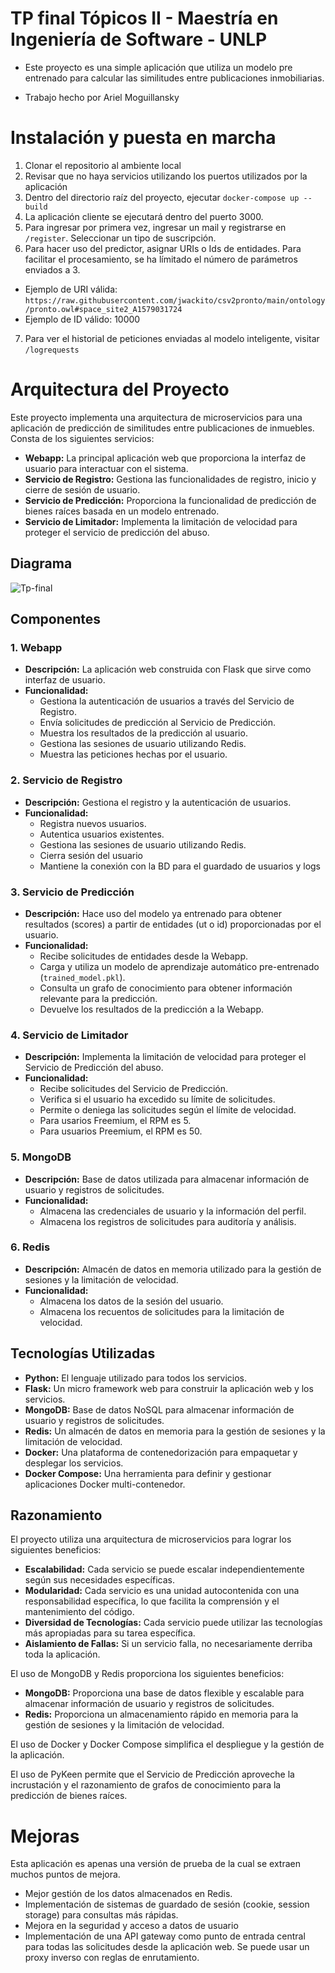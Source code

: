 # TP final Tópicos II - Maestría en Ingeniería de Software - UNLP

- Este proyecto es una simple aplicación que utiliza un modelo pre entrenado para calcular las similitudes entre publicaciones inmobiliarias. 

- Trabajo hecho por Ariel Moguillansky

# Instalación y puesta en marcha

1. Clonar el repositorio al ambiente local
2. Revisar que no haya servicios utilizando los puertos utilizados por la aplicación
3. Dentro del directorio raíz del proyecto, ejecutar `docker-compose up --build`
4. La aplicación cliente se ejecutará dentro del puerto 3000.
5. Para ingresar por primera vez, ingresar un mail y registrarse en `/register`. Seleccionar un tipo de suscripción.
6. Para hacer uso del predictor, asignar URIs o Ids de entidades. Para facilitar el procesamiento, se ha límitado el número de parámetros enviados a 3. 
 - Ejemplo de URI válida: `https://raw.githubusercontent.com/jwackito/csv2pronto/main/ontology/pronto.owl#space_site2_A1579031724`
 - Ejemplo de ID válido: 10000
7. Para ver el historial de peticiones enviadas al modelo inteligente, visitar `/logrequests`


# Arquitectura del Proyecto

Este proyecto implementa una arquitectura de microservicios para una aplicación de predicción de similitudes entre publicaciones de inmuebles. Consta de los siguientes servicios:

*   **Webapp:** La principal aplicación web que proporciona la interfaz de usuario para interactuar con el sistema.
*   **Servicio de Registro:** Gestiona las funcionalidades de registro, inicio y cierre de sesión de usuario.
*   **Servicio de Predicción:** Proporciona la funcionalidad de predicción de bienes raíces basada en un modelo entrenado.
*   **Servicio de Limitador:** Implementa la limitación de velocidad para proteger el servicio de predicción del abuso.

## Diagrama

![Tp-final](https://github.com/user-attachments/assets/2a5a4329-e2ef-4822-85f7-77cb6f1d3716)


## Componentes

### 1. Webapp

*   **Descripción:** La aplicación web construida con Flask que sirve como interfaz de usuario.
*   **Funcionalidad:**
    *   Gestiona la autenticación de usuarios a través del Servicio de Registro.
    *   Envía solicitudes de predicción al Servicio de Predicción.
    *   Muestra los resultados de la predicción al usuario.
    *   Gestiona las sesiones de usuario utilizando Redis.
    *   Muestra las peticiones hechas por el usuario.

### 2. Servicio de Registro

*   **Descripción:** Gestiona el registro y la autenticación de usuarios.
*   **Funcionalidad:**
    *   Registra nuevos usuarios.
    *   Autentica usuarios existentes.
    *   Gestiona las sesiones de usuario utilizando Redis.
    *   Cierra sesión del usuario
    *   Mantiene la conexión con la BD para el guardado de usuarios y logs

### 3. Servicio de Predicción

*   **Descripción:** Hace uso del modelo ya entrenado para obtener resultados (scores) a partir de entidades (ut o id) proporcionadas por el usuario.
*   **Funcionalidad:**
    *   Recibe solicitudes de entidades desde la Webapp.
    *   Carga y utiliza un modelo de aprendizaje automático pre-entrenado (`trained_model.pkl`).
    *   Consulta un grafo de conocimiento para obtener información relevante para la predicción.
    *   Devuelve los resultados de la predicción a la Webapp.

### 4. Servicio de Limitador

*   **Descripción:** Implementa la limitación de velocidad para proteger el Servicio de Predicción del abuso.
*   **Funcionalidad:**
    *   Recibe solicitudes del Servicio de Predicción.
    *   Verifica si el usuario ha excedido su límite de solicitudes.
    *   Permite o deniega las solicitudes según el límite de velocidad.
    *   Para usarios Freemium, el RPM es 5.
    *   Para usuarios Preemium, el RPM es 50. 

### 5. MongoDB

*   **Descripción:** Base de datos utilizada para almacenar información de usuario y registros de solicitudes.
*   **Funcionalidad:**
    *   Almacena las credenciales de usuario y la información del perfil.
    *   Almacena los registros de solicitudes para auditoría y análisis.

### 6. Redis

*   **Descripción:** Almacén de datos en memoria utilizado para la gestión de sesiones y la limitación de velocidad.
*   **Funcionalidad:**
    *   Almacena los datos de la sesión del usuario.
    *   Almacena los recuentos de solicitudes para la limitación de velocidad.

## Tecnologías Utilizadas

*   **Python:** El lenguaje utilizado para todos los servicios.
*   **Flask:** Un micro framework web para construir la aplicación web y los servicios.
*   **MongoDB:** Base de datos NoSQL para almacenar información de usuario y registros de solicitudes.
*   **Redis:** Un almacén de datos en memoria para la gestión de sesiones y la limitación de velocidad.
*   **Docker:** Una plataforma de contenedorización para empaquetar y desplegar los servicios.
*   **Docker Compose:** Una herramienta para definir y gestionar aplicaciones Docker multi-contenedor.

## Razonamiento

El proyecto utiliza una arquitectura de microservicios para lograr los siguientes beneficios:

*   **Escalabilidad:** Cada servicio se puede escalar independientemente según sus necesidades específicas.
*   **Modularidad:** Cada servicio es una unidad autocontenida con una responsabilidad específica, lo que facilita la comprensión y el mantenimiento del código.
*   **Diversidad de Tecnologías:** Cada servicio puede utilizar las tecnologías más apropiadas para su tarea específica.
*   **Aislamiento de Fallas:** Si un servicio falla, no necesariamente derriba toda la aplicación.

El uso de MongoDB y Redis proporciona los siguientes beneficios:

*   **MongoDB:** Proporciona una base de datos flexible y escalable para almacenar información de usuario y registros de solicitudes.
*   **Redis:** Proporciona un almacenamiento rápido en memoria para la gestión de sesiones y la limitación de velocidad.

El uso de Docker y Docker Compose simplifica el despliegue y la gestión de la aplicación.

El uso de PyKeen permite que el Servicio de Predicción aproveche la incrustación y el razonamiento de grafos de conocimiento para la predicción de bienes raíces.


# Mejoras

Esta aplicación es apenas una versión de prueba de la cual se extraen muchos puntos de mejora. 

- Mejor gestión de los datos almacenados en Redis.
- Implementación de sistemas de guardado de sesión (cookie, session storage) para consultas más rápidas.
- Mejora en la seguridad y acceso a datos de usuario
- Implementación de una API gateway como punto de entrada central para todas las solicitudes desde la aplicación web. Se puede usar un proxy inverso con reglas de enrutamiento.
